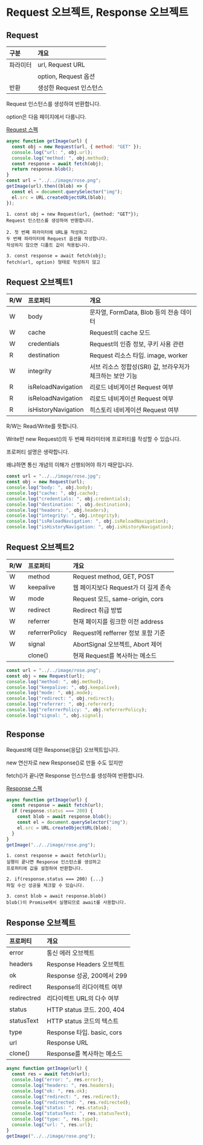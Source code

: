 # Request 오브젝트, Response 오브젝트

## Request

| 구분     | 개요                    |
| :------- | :---------------------- |
| 파라미터 | url, Request URL        |
|          | option, Request 옵션    |
| 반환     | 생성한 Request 인스턴스 |

Request 인스턴스를 생성하여 반환합니다.

option은 다음 페이지에서 다룹니다.

[Request 스펙](https://fetch.spec.whatwg.org/#request-class)

```js
async function getImage(url) {
  const obj = new Request(url, { method: "GET" });
  console.log("url: ", obj.url);
  console.log("method: ", obj.method);
  const response = await fetch(obj);
  return response.blob();
}
const url = "../../image/rose.png";
getImage(url).then((blob) => {
  const el = document.querySelector("img");
  el.src = URL.createObjectURL(blob);
});
```

    1. const obj = new Request(url, {method: "GET"});
    Request 인스턴스를 생성하여 반환합니다.

    2. 첫 번째 파라미터에 URL을 작성하고
    두 번째 파라미터에 Request 옵션을 작성합니다.
    작성하지 않으면 디폴트 값이 적용됩니다.

    3. const response = await fetch(obj);
    fetch(url, option) 형태로 작성하지 않고

## Request 오브젝트1

| R/W | 프로퍼티            | 개요                                                      |
| :-- | :------------------ | :-------------------------------------------------------- |
| W   | body                | 문자열, FormData, Blob 등의 전송 데이터                   |
| W   | cache               | Request의 cache 모드                                      |
| W   | credentials         | Request의 인증 정보, 쿠키 사용 관련                       |
| R   | destination         | Request 리소스 타입. image, worker                        |
| W   | integrity           | 서브 리소스 정합성(SRI) 값, 브라우저가 체크하는 보안 기능 |
| R   | isReloadNavigation  | 리로드 네비게이션 Request 여부                            |
| R   | isReloadNavigation  | 리로드 네비게이션 Request 여부                            |
| R   | isHistoryNavigation | 히스토리 네비게이션 Request 여부                          |

R/W는 Read/Write를 뜻합니다.

Write만 new Request()의 두 번째 파라미터에 프로퍼티를 작성할 수 있습니다.

프로퍼티 설명은 생략합니다.

왜냐하면 통신 개념의 이해가 선행되어야 하기 때문입니다.

```js
const url = "../../image/rose.jpg";
const obj = new Request(url);
console.log("body: ", obj.body);
console.log("cache: ", obj.cache);
console.log("credentials: ", obj.credentials);
console.log("destination: ", obj.destination);
console.log("headers: ", obj.headers);
console.log("integrity: ", obj.integrity);
console.log("isReloadNavigation: ", obj.isReloadNavigation);
console.log("isHistoryNavigation: ", obj.isHistoryNavigation);
```

## Request 오브젝트2

| R/W | 프로퍼티       | 개요                                 |
| :-- | :------------- | :----------------------------------- |
| W   | method         | Request method, GET, POST            |
| W   | keepalive      | 웹 페이지보다 Request가 더 길게 존속 |
| W   | mode           | Request 모드, same-origin, cors      |
| W   | redirect       | Redirect 취급 방법                   |
| W   | referrer       | 현재 페이지를 링크한 이전 address    |
| W   | referrerPolicy | Request에 refferrer 정보 포함 기준   |
| W   | signal         | AbortSignal 오브젝트, Abort 제어     |
|     | clone()        | 현재 Request를 복사하는 메소드       |

```js
const url = "../../image/rose.png";
const obj = new Request(url);
console.log("method: ", obj.method);
console.log("keepalive: ", obj.keepalive);
console.log("mode: ", obj.mode);
console.log("redirect: ", obj.redirect);
console.log("referrer: ", obj.referrer);
console.log("referrerPolicy: ", obj.referrerPolicy);
console.log("signal: ", obj.signal);
```

## Response

Request에 대한 Response(응답) 오브젝트입니다.

new 연산자로 new Response()로 만들 수도 있지만

fetch()가 끝나면 Response 인스턴스를 생성하여 반환합니다.

[Response 스펙](https://fetch.spec.whatwg.org/#response-class)

```js
async function getImage(url) {
  const response = await fetch(url);
  if (response.status === 200) {
    const blob = await response.blob();
    const el = document.querySelector("img");
    el.src = URL.createObjectURL(blob);
  }
}
getImage("../../image/rose.png");
```

    1. const response = await fetch(url);
    실행이 끝나면 Response 인스턴스를 생성하고
    프로퍼티에 값을 설정하여 반환합니다.

    2. if(response.status === 200) {...}
    파일 수신 성공을 체크할 수 있습니다.

    3. const blob = await response.blob()
    blob()이 Promise에서 실행되므로 await를 사용합니다.

## Response 오브젝트

| 프로퍼티    | 개요                       |
| :---------- | :------------------------- |
| error       | 통신 에러 오브젝트         |
| headers     | Response Headers 오브젝트  |
| ok          | Response 성공, 200에서 299 |
| redirect    | Response의 리다이렉트 여부 |
| redirectred | 리다이렉트 URL의 다수 여부 |
| status      | HTTP status 코드. 200, 404 |
| statusText  | HTTP status 코드의 텍스트  |
| type        | Response 타입. basic, cors |
| url         | Response URL               |
| clone()     | Response를 복사하는 메소드 |

```js
async function getImage(url) {
  const res = await fetch(url);
  console.log("error: ", res.error);
  console.log("headers: ", res.headers);
  console.log("ok: ", res.ok);
  console.log("redirect: ", res.redirect);
  console.log("redirected: ", res.redirected);
  console.log("status: ", res.status);
  console.log("statusText: ", res.statusText);
  console.log("type: ", res.type);
  console.log("url: ", res.url);
}
getImage("../../image/rose.png");
```

